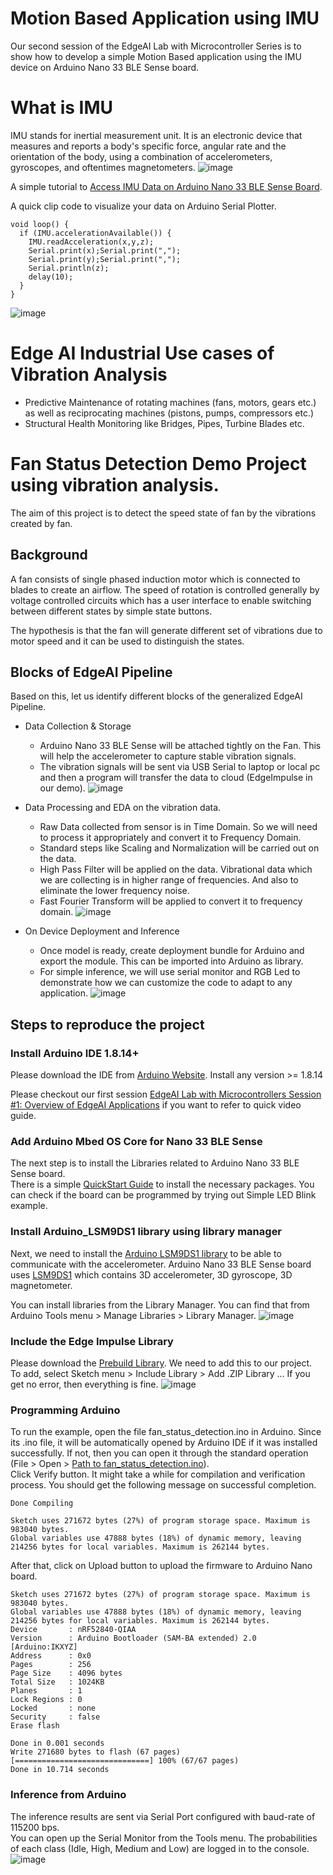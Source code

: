 # Motion Based Application using IMU
Our second session of the EdgeAI Lab with Microcontroller Series is to show how to develop a simple Motion Based application using the IMU device on Arduino Nano 33 BLE Sense board. 

# What is IMU
IMU stands for inertial measurement unit. It is an electronic device that measures and reports a body's specific force, angular rate and the orientation of the body, using a combination of accelerometers, gyroscopes, and oftentimes magnetometers.
![image](images/arduino_nano.png)

A simple tutorial to [Access IMU Data on Arduino Nano 33 BLE Sense Board](https://docs.arduino.cc/tutorials/nano-33-ble-sense/imu_accelerometer).

A quick clip code to visualize your data on Arduino Serial Plotter.
```
void loop() {
  if (IMU.accelerationAvailable()) {
    IMU.readAcceleration(x,y,z);
    Serial.print(x);Serial.print(",");
    Serial.print(y);Serial.print(",");
    Serial.println(z);
    delay(10);
  }
}
```
![image](images/serial_plotter.png)


# Edge AI Industrial Use cases of Vibration Analysis
- Predictive Maintenance of rotating machines (fans, motors, gears etc.) as well as reciprocating machines (pistons, pumps, compressors etc.)
- Structural Health Monitoring like Bridges, Pipes, Turbine Blades etc.

# Fan Status Detection Demo Project using vibration analysis.
The aim of this project is to detect the speed state of fan by the vibrations created by fan.

## Background
A fan consists of single phased induction motor which is connected to blades to create an airflow. The speed of rotation is controlled generally by voltage controlled circuits which has a user interface to enable switching between different states by simple state buttons.

The hypothesis is that the fan will generate different set of vibrations due to motor speed and it can be used to distinguish the states.

## Blocks of EdgeAI Pipeline
Based on this, let us identify different blocks of the generalized EdgeAI Pipeline.
- Data Collection & Storage
  - Arduino Nano 33 BLE Sense will be attached tightly on the Fan. This will help the accelerometer to capture stable vibration signals.
  - The vibration signals will be sent via USB Serial to laptop or local pc and then a program will transfer the data to cloud (EdgeImpulse in our demo).
![image](https://user-images.githubusercontent.com/948498/131223377-8e8fef52-63ad-4aa2-b278-f0c1beac0c28.png)

- Data Processing and EDA on the vibration data.
  - Raw Data collected from sensor is in Time Domain. So we will need to process it appropriately and convert it to Frequency Domain.
  - Standard steps like Scaling and Normalization will be carried out on the data.
  - High Pass Filter will be applied on the data. Vibrational data which we are collecting is in higher range of frequencies. And also to eliminate the lower frequency noise.
  - Fast Fourier Transform will be applied to convert it to frequency domain.
![image](https://user-images.githubusercontent.com/948498/131224150-b33e4228-c2d8-4ff9-b754-847453c82448.png)


- On Device Deployment and Inference
  - Once model is ready, create deployment bundle for Arduino and export the module. This can be imported into Arduino as library. 
  - For simple inference, we will use serial monitor and RGB Led to demonstrate how we can customize the code to adapt to any application.
![image](https://user-images.githubusercontent.com/948498/131223316-f4806959-2171-44aa-9110-742a47814386.png)


## Steps to reproduce the project
### Install Arduino IDE 1.8.14+ 
Please download the IDE from [Arduino Website](https://www.arduino.cc/en/software). Install any version >= 1.8.14 

Please checkout our first session [EdgeAI Lab with Microcontrollers Session #1: Overview of EdgeAI Applications](https://youtu.be/S9Ejmi_3Vrw?t=2412) if you want to refer to quick video guide.


### Add Arduino Mbed OS Core for Nano 33 BLE Sense
The next step is to install the Libraries related to Arduino Nano 33 BLE Sense board.<br>
There is a simple [QuickStart Guide](https://docs.arduino.cc/hardware/nano-33-ble-sense) to install the necessary packages. You can check if the board can be programmed by trying out Simple LED Blink example.


### Install Arduino_LSM9DS1 library using library manager
Next, we need to install the [Arduino LSM9DS1 library](https://www.arduino.cc/en/Reference/ArduinoLSM9DS1) to be able to communicate with the accelerometer. Arduino Nano 33 BLE Sense board uses [LSM9DS1](https://content.arduino.cc/assets/Nano_BLE_Sense_lsm9ds1.pdf) which contains 3D accelerometer, 3D gyroscope, 3D magnetometer. 

You can install libraries from the Library Manager. You can find that from Arduino Tools menu > Manage Libraries > Library Manager.
![image](images/install_accelerometer.png)


### Include the Edge Impulse Library
Please download the [Prebuild Library](ei-fan_status_detection_using_vibration-arduino-1.0.4.zip). We need to add this to our project.<br>
To add, select Sketch menu > Include Library > Add .ZIP Library ...
If you get no error, then everything is fine.
![image](images/install_edgeimpulselibrary.png)

### Programming Arduino
To run the example, open the file fan_status_detection.ino in Arduino. Since its .ino file, it will be automatically opened by Arduino IDE if it was installed successfully. If not, then you can open it through the standard operation (File > Open > [Path to fan_status_detection.ino](fan_status_detection/fan_status_detection.ino)).<br>
Click Verify button. It might take a while for compilation and verification process. You should get the following message on successful completion.
```
Done Compiling

Sketch uses 271672 bytes (27%) of program storage space. Maximum is 983040 bytes.
Global variables use 47888 bytes (18%) of dynamic memory, leaving 214256 bytes for local variables. Maximum is 262144 bytes.
```

After that, click on Upload button to upload the firmware to Arduino Nano board.
```
Sketch uses 271672 bytes (27%) of program storage space. Maximum is 983040 bytes.
Global variables use 47888 bytes (18%) of dynamic memory, leaving 214256 bytes for local variables. Maximum is 262144 bytes.
Device       : nRF52840-QIAA
Version      : Arduino Bootloader (SAM-BA extended) 2.0 [Arduino:IKXYZ]
Address      : 0x0
Pages        : 256
Page Size    : 4096 bytes
Total Size   : 1024KB
Planes       : 1
Lock Regions : 0
Locked       : none
Security     : false
Erase flash

Done in 0.001 seconds
Write 271680 bytes to flash (67 pages)
[==============================] 100% (67/67 pages)
Done in 10.714 seconds
```

### Inference from Arduino
The inference results are sent via Serial Port configured with baud-rate of 115200 bps.<br>
You can open up the Serial Monitor from the Tools menu.
The probabilities of each class (Idle, High, Medium and Low) are logged in to the console.
![image](images/inference_results.png)

